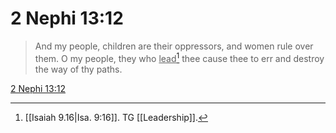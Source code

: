 # 2 Nephi 13:12

> And my people, children are their oppressors, and women rule over them. O my people, they who <u>lead</u>[^a] thee cause thee to err and destroy the way of thy paths.

[2 Nephi 13:12](https://www.churchofjesuschrist.org/study/scriptures/bofm/2-ne/13?lang=eng&id=p12#p12)


[^a]: [[Isaiah 9.16|Isa. 9:16]]. TG [[Leadership]].
